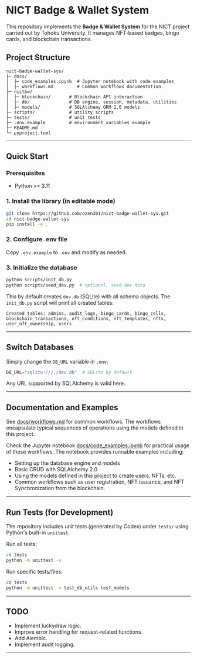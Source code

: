 # NICT Badge & Wallet System

This repository implements the **Badge & Wallet System** for the NICT project carried out by Tohoku University. It manages NFT-based badges, bingo cards, and blockchain transactions.

## Project Structure

```
nict-badge-wallet-sys/
├─ docs/
│  ├─ code_examples.ipynb  # Jupyter notebook with code examples
│  ├─ workflows.md         # Common workflows documentation
├─ nictbw/
│  ├─ blockchain/       # Blockchain API interaction
│  ├─ db/               # DB engine, session, metadata, utilities
│  ├─ models/           # SQLAlchemy ORM 2.0 models
├─ scripts/             # utility scripts
├─ tests/               # unit tests
├─ .env.example         # environment variables example
├─ README.md
└─ pyproject.toml
```

---

## Quick Start

### Prerequisites
- Python >= 3.11

### 1. Install the library (in editable mode)
```bash
git clone https://github.com/ozen301/nict-badge-wallet-sys.git
cd nict-badge-wallet-sys
pip install -e .
```

### 2. Configure .env file
Copy `.env.example` to `.env` and modify as needed.

### 3. Initialize the database
```bash
python scripts/init_db.py
python scripts/seed_dev.py  # optional, seed dev data
```

This by default creates `dev.db` (SQLite) with all schema objects. The `init_db.py` script will print all created tables:

```
Created tables: admins, audit_logs, bingo_cards, bingo_cells, blockchain_transactions, nft_conditions, nft_templates, nfts, user_nft_ownership, users
```
---

## Switch Databases
Simply change the `DB_URL` variable in `.env`:

```python
DB_URL="sqlite:///./dev.db"  # SQLite by default
```

Any URL supported by SQLAlchemy is valid here.

---

## Documentation and Examples
See [docs/workflows.md](./docs/workflows.md) for common workflows. The workflows encapsulate typical sequences of operations using the models defined in this project.

Check the Jupyter notebook [docs/code_examples.ipynb](./docs/code_examples.ipynb) for practical usage of these workflows. The notebook provides runnable examples including:
- Setting up the database engine and models
- Basic CRUD with SQLAlchemy 2.0
- Using the models defined in this project to create users, NFTs, etc.
- Common workflows such as user registration, NFT issuance, and NFT Synchronization from the blockchain.

---

## Run Tests (for Development)
The repository includes unit tests (generated by Codex) under `tests/` using Python's built-in `unittest`.

Run all tests:
```bash
cd tests
python -m unittest -v
```

Run specific tests/files:
```bash
cd tests
python -m unittest -v test_db_utils test_models
```

---

## TODO
* Implement luckydraw logic.
* Improve error handling for request-related functions.
* Add Alembic.
* Implement audit logging.
---
